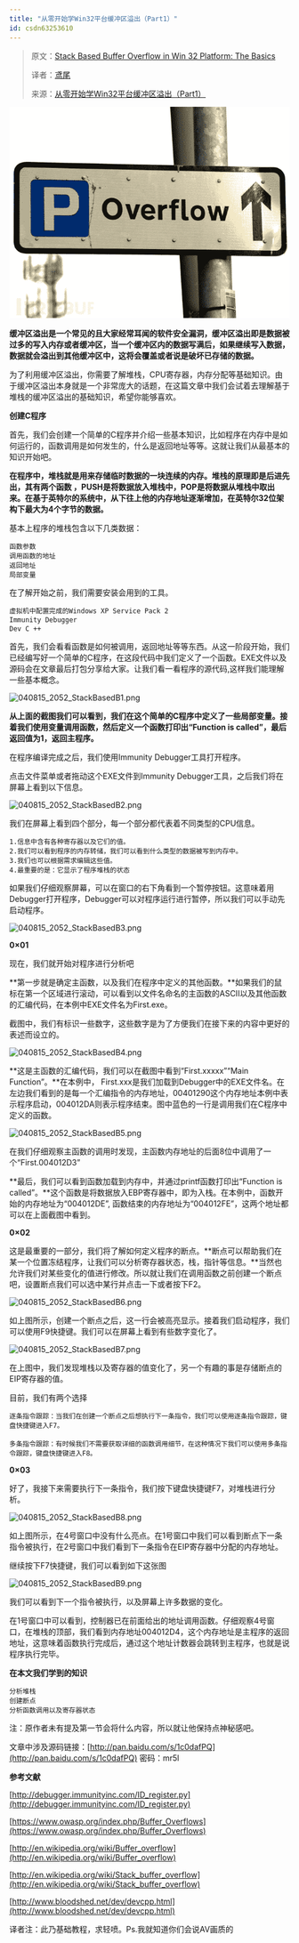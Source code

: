 ```yaml
---
title: "从零开始学Win32平台缓冲区溢出（Part1）"
id: csdn63253610
---
```


> 原文：[Stack Based Buffer Overflow in Win 32 Platform: The Basics](http://resources.infosecinstitute.com/stack-based-buffer-overflow-in-win-32-platform-part-1/)
> 
> 译者：[鸢尾](http://www.freebuf.com/author/%e9%b8%a2%e5%b0%be)
> 
> 来源：[从零开始学Win32平台缓冲区溢出（Part1）](http://www.freebuf.com/vuls/63580.html)

![](../img/6ce1dd22ecad0b2a7c5bd96e5cb185ad.png "overflow.jpg")

**缓冲区溢出是一个常见的且大家经常耳闻的软件安全漏洞，缓冲区溢出即是数据被过多的写入内存或者缓冲区，当一个缓冲区内的数据写满后，如果继续写入数据，数据就会溢出到其他缓冲区中，这将会覆盖或者说是破坏已存储的数据。**

为了利用缓冲区溢出，你需要了解堆栈，CPU寄存器，内存分配等基础知识。由于缓冲区溢出本身就是一个非常庞大的话题，在这篇文章中我们会试着去理解基于堆栈的缓冲区溢出的基础知识，希望你能够喜欢。

**创建C程序**

首先，我们会创建一个简单的C程序并介绍一些基本知识，比如程序在内存中是如何运行的，函数调用是如何发生的，什么是返回地址等等。这就让我们从最基本的知识开始吧。

**在程序中，堆栈就是用来存储临时数据的一块连续的内存。堆栈的原理即是后进先出，其有两个函数 ，PUSH是将数据放入堆栈中，POP是将数据从堆栈中取出来。在基于英特尔的系统中，从下往上他的内存地址逐渐增加，在英特尔32位架构下最大为4个字节的数据。**

基本上程序的堆栈包含以下几类数据：

```
函数参数
调用函数的地址
返回地址
局部变量
```

在了解开始之前，我们需要安装会用到的工具。

```
虚拟机中配置完成的Windows XP Service Pack 2
Immunity Debugger
Dev C ++
```

首先，我们会看看函数是如何被调用，返回地址等等东西。从这一阶段开始，我们已经编写好一个简单的C程序，在这段代码中我们定义了一个函数。EXE文件以及源码会在文章最后打包分享给大家。让我们看一看程序的源代码,这样我们能理解一些基本概念。

![](../img/c43b185fb29250a9c0b2bb0bf9573ed9.png "040815_2052_StackBasedB1.png")

**从上面的截图我们可以看到，我们在这个简单的C程序中定义了一些局部变量。接着我们使用变量调用函数，然后定义一个函数打印出“Function is called”，最后返回值为1，返回主程序。**

在程序编译完成之后，我们使用Immunity Debugger工具打开程序。

点击文件菜单或者拖动这个EXE文件到Immunity Debugger工具，之后我们将在屏幕上看到以下信息。

![](../img/c43b185fb29250a9c0b2bb0bf9573ed9.png "040815_2052_StackBasedB2.png")

我们在屏幕上看到四个部分，每一个部分都代表着不同类型的CPU信息。

```
1.信息中含有各种寄存器以及它们的值。
2.我们可以看到程序的内存转储，我们可以看到什么类型的数据被写到内存中。
3.我们也可以根据需求编辑这些值。
4.最重要的是：它显示了程序堆栈的状态
```

如果我们仔细观察屏幕，可以在窗口的右下角看到一个暂停按钮。这意味着用Debugger打开程序，Debugger可以对程序运行进行暂停，所以我们可以手动先启动程序。

![](../img/c43b185fb29250a9c0b2bb0bf9573ed9.png "040815_2052_StackBasedB3.png")

**0×01**

现在，我们就开始对程序进行分析吧

**第一步就是确定主函数，以及我们在程序中定义的其他函数。**如果我们的鼠标在第一个区域进行滚动，可以看到以文件名命名的主函数的ASCII以及其他函数的汇编代码，在本例中EXE文件名为First.exe。

截图中，我们有标识一些数字，这些数字是为了方便我们在接下来的内容中更好的表述而设立的。

![](../img/c43b185fb29250a9c0b2bb0bf9573ed9.png "040815_2052_StackBasedB4.png")

**这是主函数的汇编代码，我们可以在截图中看到“First.xxxxx”“Main Function”。**在本例中， First.xxx是我们加载到Debugger中的EXE文件名。在左边我们看到的是每一个汇编指令的内存地址，00401290这个内存地址本例中表示程序启动，004012DA则表示程序结束。图中蓝色的一行是调用我们在C程序中定义的函数。

![](../img/c43b185fb29250a9c0b2bb0bf9573ed9.png "040815_2052_StackBasedB5.png")

在我们仔细观察主函数的调用时发现，主函数内存地址的后面8位中调用了一个“First.004012D3”

**最后，我们可以看到函数加载到内存中，并通过printf函数打印出“Function is called”。**这个函数是将数据放入EBP寄存器中，即为入栈。在本例中，函数开始的内存地址为“004012DE”, 函数结束的内存地址为“004012FE”，这两个地址都可以在上面截图中看到。

**0×02**

这是最重要的一部分，我们将了解如何定义程序的断点。**断点可以帮助我们在某一个位置冻结程序，让我们可以分析寄存器状态，栈，指针等信息。**当然也允许我们对某些变化的值进行修改。所以就让我们在调用函数之前创建一个断点吧，设置断点我们可以选中某行并点击一下或者按下F2。

![](../img/c43b185fb29250a9c0b2bb0bf9573ed9.png "040815_2052_StackBasedB6.png")

如上图所示，创建一个断点之后，这一行会被高亮显示。接着我们启动程序，我们可以使用F9快捷键。我们可以在屏幕上看到有些数字变化了。

![](../img/c43b185fb29250a9c0b2bb0bf9573ed9.png "040815_2052_StackBasedB7.png")

在上图中，我们发现堆栈以及寄存器的值变化了，另一个有趣的事是存储断点的EIP寄存器的值。

目前，我们有两个选择

```
逐条指令跟踪：当我们在创建一个断点之后想执行下一条指令，我们可以使用逐条指令跟踪，键盘快捷键进入F7。

多条指令跟踪：有时候我们不需要获取详细的函数调用细节，在这种情况下我们可以使用多条指令跟踪，键盘快捷键进入F8。
```

**0×03**

好了，我接下来需要执行下一条指令，我们按下键盘快捷键F7，对堆栈进行分析。

![](../img/c43b185fb29250a9c0b2bb0bf9573ed9.png "040815_2052_StackBasedB8.png")

如上图所示，在4号窗口中没有什么亮点。在1号窗口中我们可以看到断点下一条指令被执行，在2号窗口中我们看到下一条指令在EIP寄存器中分配的内存地址。

继续按下F7快捷键，我们可以看到如下这张图

![](../img/c43b185fb29250a9c0b2bb0bf9573ed9.png "040815_2052_StackBasedB9.png")

我们可以看到下一个指令被执行，以及屏幕上许多数据的变化。

在1号窗口中可以看到，控制器已在前面给出的地址调用函数。仔细观察4号窗口，在堆栈的顶部，我们看到内存地址004012D4，这个内存地址是主程序的返回地址，这意味着函数执行完成后，通过这个地址计数器会跳转到主程序，也就是说程序执行完毕。

**在本文我们学到的知识**

```
分析堆栈
创建断点
分析函数调用以及寄存器状态
```

注：原作者未有提及第一节会将什么内容，所以就让他保持点神秘感吧。

文章中涉及源码链接：[http://pan.baidu.com/s/1c0dafPQ](http://pan.baidu.com/s/1c0dafPQ) 密码：mr5l

**参考文献**

[http://debugger.immunityinc.com/ID_register.py](http://debugger.immunityinc.com/ID_register.py)

[https://www.owasp.org/index.php/Buffer_Overflows](https://www.owasp.org/index.php/Buffer_Overflows)

[http://en.wikipedia.org/wiki/Buffer_overflow](http://en.wikipedia.org/wiki/Buffer_overflow)

[http://en.wikipedia.org/wiki/Stack_buffer_overflow](http://en.wikipedia.org/wiki/Stack_buffer_overflow)

[http://www.bloodshed.net/dev/devcpp.html](http://www.bloodshed.net/dev/devcpp.html)

译者注：此乃基础教程，求轻喷。Ps.我就知道你们会说AV画质的